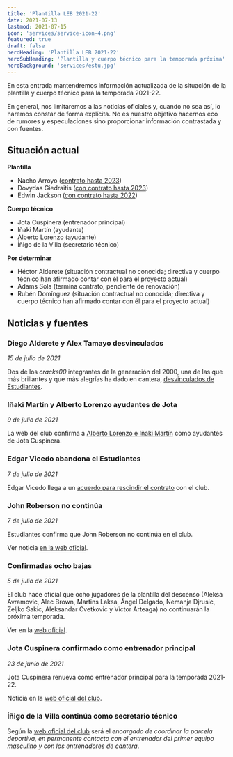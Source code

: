 ```yaml
---
title: 'Plantilla LEB 2021-22'
date: 2021-07-13
lastmod: 2021-07-15
icon: 'services/service-icon-4.png'
featured: true
draft: false
heroHeading: 'Plantilla LEB 2021-22'
heroSubHeading: 'Plantilla y cuerpo técnico para la temporada próxima'
heroBackground: 'services/estu.jpg'
---
```


En esta entrada mantendremos información actualizada de la situación de la plantilla y cuerpo técnico para la temporada 2021-22.

En general, nos limitaremos a las noticias oficiales y, cuando no sea así, lo haremos constar de forma explícita. No es nuestro objetivo hacernos eco de rumores y especulaciones sino proporcionar información contrastada y con fuentes.

## Situación actual

**Plantilla**

- Nacho Arroyo ([contrato hasta 2023](https://www.movistarestudiantes.com/masculino/nacho-arroyo-renueva-con-movistar-estudiantes-hasta-2023/))
- Dovydas Giedraitis ([con contrato hasta 2023](https://www.movistarestudiantes.com/masculino/acb-dovydas-giedraitis-al-primer-equipo-de-movistar-estudiantes/))
- Edwin Jackson ([con contrato hasta 2022](https://www.movistarestudiantes.com/masculino/edwin-jackson-im-back/))

**Cuerpo técnico**

- Jota Cuspinera (entrenador principal)
- Iñaki Martín (ayudante)
- Alberto Lorenzo (ayudante)
- Íñigo de la Villa (secretario técnico)

**Por determinar**

- Héctor Alderete (situación contractual no conocida; directiva y cuerpo técnico han afirmado contar con él para el proyecto actual)
- Adams Sola (termina contrato, pendiente de renovación)
- Rubén Domínguez (situación contractual no conocida; directiva y cuerpo técnico han afirmado contar con él para el proyecto actual)

## Noticias y fuentes

### Diego Alderete y Alex Tamayo desvinculados

*15 de julio de 2021*

Dos de los *cracks00* integrantes de la generación del 2000, una de las que más brillantes y que más alegrías ha dado en cantera, [desvinculados de Estudiantes](https://www.movistarestudiantes.com/la-cantera/diego-alderete-y-alex-tamayo-gracias-por-todo/).

### Iñaki Martín y Alberto Lorenzo ayudantes de Jota

*9 de julio de 2021*

La web del club confirma a [Alberto Lorenzo e Iñaki Martín](https://www.movistarestudiantes.com/masculino/alberto-lorenzo-e-inaki-martin-ayudantes-de-jota-cuspinera/) como ayudantes de Jota Cuspinera.


### Edgar Vicedo abandona el Estudiantes

*7 de julio de 2021*

Edgar Vicedo llega a un [acuerdo para rescindir el contrato](https://www.movistarestudiantes.com/masculino/gracias-y-hasta-pronto-edgar/) con el club.

### John Roberson no continúa

*7 de julio de 2021*

Estudiantes confirma que John Roberson no continúa en el club.

Ver noticia [en la web oficial](https://www.movistarestudiantes.com/masculino/altas-bajas/john-roberson-no-continua-gracias-y-suerte/).

### Confirmadas ocho bajas

*5 de julio de 2021*

El club hace oficial que ocho jugadores de la plantilla del descenso (Aleksa Avramovic, Alec Brown, Martins Laksa, Ángel Delgado, Nemanja Djrusic, Zeljko Sakic, Aleksandar Cvetkovic y Víctor Arteaga) no continuarán la próxima temporada.

Ver en la [web oficial](https://www.movistarestudiantes.com/masculino/gracias-y-suerte/).

### Jota Cuspinera confirmado como entrenador principal

*23 de junio de 2021*

Jota Cuspinera renueva como entrenador principal para la temporada 2021-22.

Noticia en la [web oficial del club](https://www.movistarestudiantes.com/masculino/altas-bajas/jota-cuspinera-sera-el-entrenador-de-movistar-estudiantes/).

### Íñigo de la Villa continúa como secretario técnico

Según la [web oficial del club](https://www.movistarestudiantes.com/masculino/inigo-de-la-villa-seguira-como-secretario-tecnico-de-movistar-estudiantes/) será el *encargado de coordinar la parcela deportiva, en permanente contacto con el entrenador del primer equipo masculino y con los entrenadores de cantera*.